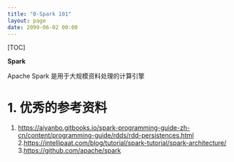 ```yaml
---
title: "0-Spark 101"
layout: page
date: 2099-06-02 00:00
---
```

[TOC]


**Spark**

Apache Spark 是用于大规模资料处理的计算引擎


# 1. 优秀的参考资料


1. https://aiyanbo.gitbooks.io/spark-programming-guide-zh-cn/content/programming-guide/rdds/rdd-persistences.html
2.https://intellipaat.com/blog/tutorial/spark-tutorial/spark-architecture/
3.https://github.com/apache/spark


